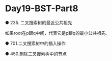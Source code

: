 # Day19-BST-Part8
● 235. 二叉搜索树的最近公共祖先 

如果root在p跟q中间，代表它是p跟q的最小公共祖先。

● 701.二叉搜索树中的插入操作 


● 450.删除二叉搜索树中的节点 
